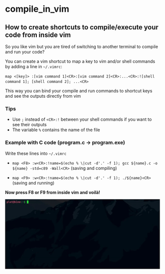 # compile_in_vim

## How to create shortcuts to compile/execute your code from inside vim

So you like vim but you are tired of switching to another terminal to compile and run your code?

You can create a vim shortcut to map a key to vim and/or shell commands by adding a line in `~/.vimrc`:

`map <[key]> :[vim command 1]<CR>:[vim command 2]<CR>:...<CR>:![shell command 1]; [shell command 2]; ...<CR>`

This way you can bind your compile and run commands to shortcut keys and see the outputs directly from vim

### Tips
- Use `;` instead of `<CR>:!` between your shell commands if you want to see their outputs
- The variable `%` contains the name of the file

### Example with C code (program.c -> program.exe)

Write these lines into `~/.vimrc`

- `map <F8> :w<CR>:!name=$(echo % \|cut -d'.' -f 1); gcc ${name}.c -o ${name} -std=c89 -Wall<CR>` (saving and compiling)

- `map <F9> :w<CR>:!name=$(echo % \|cut -d'.' -f 1); ./${name}<CR>` (saving and running)

**Now press F8 or F9 from inside vim and voilà!**

![Alt text](./show.gif?raw=true "Title")

